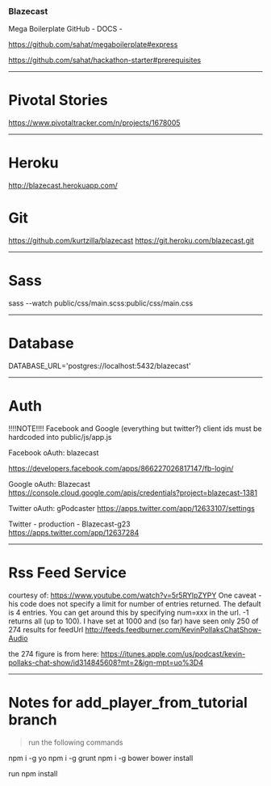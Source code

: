 

### Blazecast

Mega Boilerplate GitHub - DOCS -

https://github.com/sahat/megaboilerplate#express

https://github.com/sahat/hackathon-starter#prerequisites


---
# Pivotal Stories

https://www.pivotaltracker.com/n/projects/1678005


---
# Heroku

http://blazecast.herokuapp.com/

# Git

https://github.com/kurtzilla/blazecast
https://git.heroku.com/blazecast.git


---
# Sass

sass --watch public/css/main.scss:public/css/main.css


---
# Database

DATABASE_URL='postgres://localhost:5432/blazecast'


---
# Auth

!!!!NOTE!!!!
Facebook and Google (everything but twitter?) client ids must be hardcoded into public/js/app.js

Facebook  oAuth: blazecast

https://developers.facebook.com/apps/866227026817147/fb-login/


Google    oAuth: Blazecast
https://console.cloud.google.com/apis/credentials?project=blazecast-1381

Twitter   oAuth: gPodcaster
https://apps.twitter.com/app/12633107/settings


Twitter - production - Blazecast-g23
https://apps.twitter.com/app/12637284



---
# Rss Feed Service

courtesy of: https://www.youtube.com/watch?v=5r5RYlpZYPY
One caveat - his code does not specify a limit for number of entries returned.
The default is 4 entries. You can get around this by specifying num=xxx in the
url. -1 returns all (up to 100). I have set at 1000 and (so far) have seen only
250 of 274 results for feedUrl
http://feeds.feedburner.com/KevinPollaksChatShow-Audio

the 274 figure is from here:
https://itunes.apple.com/us/podcast/kevin-pollaks-chat-show/id314845608?mt=2&ign-mpt=uo%3D4



---
# Notes for add_player_from_tutorial branch
>run the following commands

npm i -g yo
npm i -g grunt
npm i -g bower
bower install

run npm install
